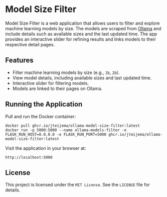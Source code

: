 # Model Size Filter

Model Size Filter is a web application that allows users to filter and explore machine learning models by size. The models are scraped from [Ollama](https://ollama.com/) and include details such as available sizes and the last updated time. The app provides an interactive slider for refining results and links models to their respective detail pages.

## Features

- Filter machine learning models by size (e.g., `1b`, `2b`).
- View model details, including available sizes and last updated time.
- Interactive slider for filtering models.
- Models are linked to their pages on Ollama.

## Running the Application

Pull and run the Docker container:
```
docker pull ghcr.io/jteijema/ollama-model-size-filter:latest
docker run -p 5000:5000 --name ollama-models-filter -e FLASK_RUN_HOST=0.0.0.0 -e FLASK_RUN_PORT=5000 ghcr.io/jteijema/ollama-model-size-filter:latest
```
Visit the application in your browser at:

`http://localhost:5000`

## License

This project is licensed under the `MIT License`. See the `LICENSE` file for details.